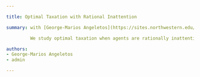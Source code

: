 ```yaml
---

title: Optimal Taxation with Rational Inattention 

summary: with [George-Marios Angeletos](https://sites.northwestern.edu/angeletos/)

         We study optimal taxation when agents are rationally inattentive.  Using a flexible model of inattention, we show that there is no corrective role for taxes when attention costs satisfy an invariance condition. At the same time, some forms of inattention generate inter-dependence across states-- tax decisions in one state are no longer independent of those in other states. This coupling arises because an inattentive demand function depends on the price of goods in multiple states of the world. In contrast to the traditional view, inter-dependence may call for \textit{lower} tax rates. In addition, it breaks Slutsky matrix symmetry and can justify state-dependent taxation. Finally, we clarify how traditional estimates of elasticities and welfare costs of taxation may be biased when agents are inattentive.

authors:
- George-Marios Angeletos
- admin

---
```

